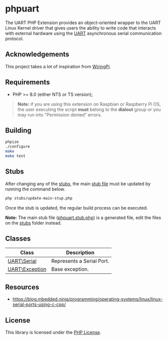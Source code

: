 # phpuart

The UART PHP Extension provides an object-oriented wrapper to the UART Linux Kernel driver that gives users the ability to write code that interacts with external hardware using the  [UART](https://en.wikipedia.org/wiki/Universal_asynchronous_receiver-transmitter) asynchronous serial communication protocol.

## Acknowledgements

This project takes a lot of inspiration from [WiringPi](http://wiringpi.com).

## Requirements

- PHP >= 8.0 (either NTS or TS version);

> **Note:** if you are using this extension on Raspbian or Raspberry Pi OS, the user executing the script **must**
> belong to the **dialout** group or you may run into "Permission denied" errors.

## Building

```bash
phpize
./configure
make
make test
```

## Stubs

After changing any of the [stubs](stubs/), the main [stub file](phpuart.stub.php) must be updated by running the command below.

```bash
php stubs/update-main-stup.php
```

Once the stub is updated, the regular build process can be executed.

**Note:** The main stub file ([phpuart.stub.php](phpuart.stub.php)) is a generated file, edit the files on the [stubs](stubs/) folder instead.

## Classes

Class                                 | Description
--------------------------------------|------------
[UART\Serial](stubs/Serial.php)       | Represents a Serial Port.
[UART\Exception](stubs/Exception.php) | Base exception.

## Resources

- https://blog.mbedded.ninja/programming/operating-systems/linux/linux-serial-ports-using-c-cpp/

## License

This library is licensed under the [PHP License](LICENSE).
